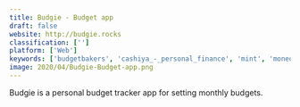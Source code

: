 ```yaml
---
title: Budgie - Budget app
draft: false 
website: http://budgie.rocks
classification: ['']
platform: ['Web']
keywords: ['budgetbakers', 'cashiya_-_personal_finance', 'mint', 'moneon', 'money_lover', 'money_manager_ex', 'money_pro', 'project_finance']
image: 2020/04/Budgie-Budget-app.png
---
```

Budgie is a personal budget tracker app for setting monthly budgets.